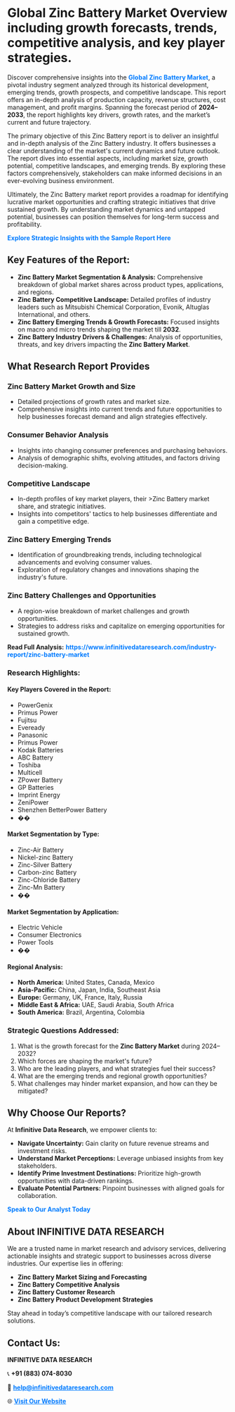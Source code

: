 <h1>Global Zinc Battery Market Overview including growth forecasts, trends, competitive analysis, and key player strategies.</h1>
<p>
Discover comprehensive insights into the 
<a href="https://www.infinitivedataresearch.com/industry-report/zinc-battery-market" rel="dofollow" style="color: #007BFF; text-decoration: none;"><strong>Global Zinc Battery Market</strong></a>, a pivotal industry segment analyzed through its historical development, emerging trends, growth prospects, and competitive landscape. This report offers an in-depth analysis of production capacity, revenue structures, cost management, and profit margins. Spanning the forecast period of <strong>2024–2033</strong>, the report highlights key drivers, growth rates, and the market’s current and future trajectory.
</p>
<p>
The primary objective of this Zinc Battery report is to deliver an insightful and in-depth analysis of the Zinc Battery industry. It offers businesses a clear understanding of the market's current dynamics and future outlook. The report dives into essential aspects, including market size, growth potential, competitive landscapes, and emerging trends. By exploring these factors comprehensively, stakeholders can make informed decisions in an ever-evolving business environment.
</p>
<p>
Ultimately, the Zinc Battery market report provides a roadmap for identifying lucrative market opportunities and crafting strategic initiatives that drive sustained growth. By understanding market dynamics and untapped potential, businesses can position themselves for long-term success and profitability.
</p>
<p>
<a href="https://www.infinitivedataresearch.com/request-sample/reportId=107936" style="color: #007BFF; text-decoration: none;"><strong>Explore Strategic Insights with the Sample Report Here</strong></a>
</p>

<h2>Key Features of the Report:</h2>
<ul>
<li><strong>Zinc Battery Market Segmentation & Analysis:</strong> Comprehensive breakdown of global market shares across product types, applications, and regions.</li>
<li><strong>Zinc Battery Competitive Landscape:</strong> Detailed profiles of industry leaders such as Mitsubishi Chemical Corporation, Evonik, Altuglas International, and others.</li>
<li><strong>Zinc Battery Emerging Trends & Growth Forecasts:</strong> Focused insights on macro and micro trends shaping the market till <strong>2032</strong>.</li>
<li><strong>Zinc Battery Industry Drivers & Challenges:</strong> Analysis of opportunities, threats, and key drivers impacting the <strong>Zinc Battery Market</strong>.</li>
</ul>

<h2>What Research Report Provides</h2>
<h3>Zinc Battery Market Growth and Size</h3>
<ul>
<li>Detailed projections of growth rates and market size.</li>
<li>Comprehensive insights into current trends and future opportunities to help businesses forecast demand and align strategies effectively.</li>
</ul>

<h3>Consumer Behavior Analysis</h3>
<ul>
<li>Insights into changing consumer preferences and purchasing behaviors.</li>
<li>Analysis of demographic shifts, evolving attitudes, and factors driving decision-making.</li>
</ul>

<h3>Competitive Landscape</h3>
<ul>
<li>In-depth profiles of key market players, their >Zinc Battery market share, and strategic initiatives.</li>
<li>Insights into competitors' tactics to help businesses differentiate and gain a competitive edge.</li>
</ul>

<h3>Zinc Battery Emerging Trends</h3>
<ul>
<li>Identification of groundbreaking trends, including technological advancements and evolving consumer values.</li>
<li>Exploration of regulatory changes and innovations shaping the industry's future.</li>
</ul>

<h3>Zinc Battery Challenges and Opportunities</h3>
<ul>
<li>A region-wise breakdown of market challenges and growth opportunities.</li>
<li>Strategies to address risks and capitalize on emerging opportunities for sustained growth.</li>
</ul>
<p><strong>Read Full Analysis:</strong> <a href="https://www.infinitivedataresearch.com/industry-report/zinc-battery-market" rel="dofollow" style="color: #007BFF; text-decoration: none;"><strong>https://www.infinitivedataresearch.com/industry-report/zinc-battery-market</strong></a></p>
<h3>Research Highlights:</h3>
<h4>Key Players Covered in the Report:</h4>
<ul><li>PowerGenix</li><li>Primus Power</li><li>Fujitsu</li><li>Eveready</li><li>Panasonic</li><li>Primus Power</li><li>Kodak Batteries</li><li>ABC Battery</li><li>Toshiba</li><li>Multicell</li><li>ZPower Battery</li><li>GP Batteries</li><li>Imprint Energy</li><li>ZeniPower</li><li>Shenzhen BetterPower Battery</li><li>��</li></ul>
<h4>Market Segmentation by Type:</h4>
<ul><li>Zinc-Air Battery</li><li>Nickel-zinc Battery</li><li>Zinc-Silver Battery</li><li>Carbon-zinc Battery</li><li>Zinc-Chloride Battery</li><li>Zinc-Mn Battery</li><li>��</li></ul>
<h4>Market Segmentation by Application:</h4>
<ul><li>Electric Vehicle</li><li>Consumer Electronics</li><li>Power Tools</li><li>��</li></ul>

<h4>Regional Analysis:</h4>
<ul>
<li><strong>North America:</strong> United States, Canada, Mexico</li>
<li><strong>Asia-Pacific:</strong> China, Japan, India, Southeast Asia</li>
<li><strong>Europe:</strong> Germany, UK, France, Italy, Russia</li>
<li><strong>Middle East & Africa:</strong> UAE, Saudi Arabia, South Africa</li>
<li><strong>South America:</strong> Brazil, Argentina, Colombia</li>
</ul>

<h3>Strategic Questions Addressed:</h3>
<ol>
<li>What is the growth forecast for the <strong>Zinc Battery Market</strong> during 2024–2032?</li>
<li>Which forces are shaping the market's future?</li>
<li>Who are the leading players, and what strategies fuel their success?</li>
<li>What are the emerging trends and regional growth opportunities?</li>
<li>What challenges may hinder market expansion, and how can they be mitigated?</li>
</ol>

<h2>Why Choose Our Reports?</h2>
<p>At <strong>Infinitive Data Research</strong>, we empower clients to:</p>
<ul>
<li><strong>Navigate Uncertainty:</strong> Gain clarity on future revenue streams and investment risks.</li>
<li><strong>Understand Market Perceptions:</strong> Leverage unbiased insights from key stakeholders.</li>
<li><strong>Identify Prime Investment Destinations:</strong> Prioritize high-growth opportunities with data-driven rankings.</li>
<li><strong>Evaluate Potential Partners:</strong> Pinpoint businesses with aligned goals for collaboration.</li>
</ul>
<p><a href="https://www.infinitivedataresearch.com/industry-report/zinc-battery-market" rel="dofollow" style="color: #007BFF; text-decoration: none;"><strong>Speak to Our Analyst Today</strong></a></p>

<h2>About INFINITIVE DATA RESEARCH</h2>
<p>We are a trusted name in market research and advisory services, delivering actionable insights and strategic support to businesses across diverse industries. Our expertise lies in offering:</p>
<ul>
<li><strong>Zinc Battery Market Sizing and Forecasting</strong></li>
<li><strong>Zinc Battery Competitive Analysis</strong></li>
<li><strong>Zinc Battery Customer Research</strong></li>
<li><strong>Zinc Battery Product Development Strategies</strong></li>
</ul>
<p>Stay ahead in today’s competitive landscape with our tailored research solutions.</p>

<h2>Contact Us:</h2>
<p><strong>INFINITIVE DATA RESEARCH</strong></p>
<p>📞 <strong>+91 (883) 074-8030</strong></p>
<p>📧 <strong><a href="mailto:help@infinitivedataresearch.com" style="color: #007BFF;">help@infinitivedataresearch.com</a></strong></p>
<p>🌐 <strong><a href="https://www.infinitivedataresearch.com" rel="dofollow" style="color: #007BFF;">Visit Our Website</a></strong></p>